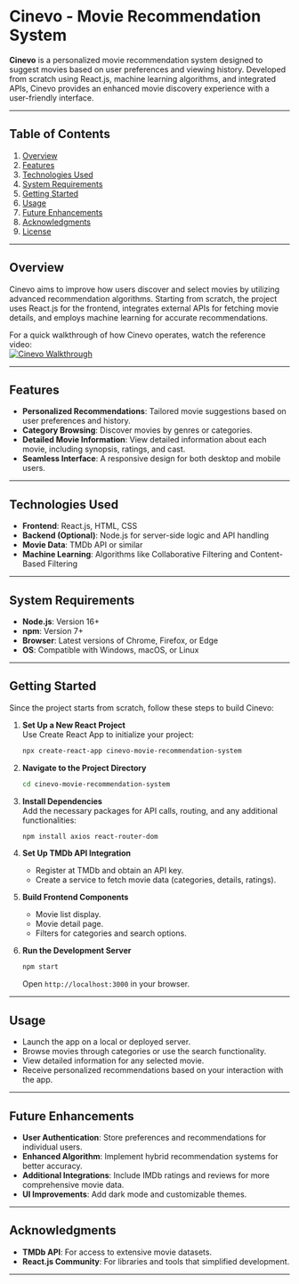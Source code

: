 
# Cinevo - Movie Recommendation System  

**Cinevo** is a personalized movie recommendation system designed to suggest movies based on user preferences and viewing history. Developed from scratch using React.js, machine learning algorithms, and integrated APIs, Cinevo provides an enhanced movie discovery experience with a user-friendly interface.

---

## Table of Contents  
1. [Overview](#overview)  
2. [Features](#features)  
3. [Technologies Used](#technologies-used)  
4. [System Requirements](#system-requirements)  
5. [Getting Started](#getting-started)  
6. [Usage](#usage)  
7. [Future Enhancements](#future-enhancements)  
8. [Acknowledgments](#acknowledgments)  
9. [License](#license)  

---

## Overview  
Cinevo aims to improve how users discover and select movies by utilizing advanced recommendation algorithms. Starting from scratch, the project uses React.js for the frontend, integrates external APIs for fetching movie details, and employs machine learning for accurate recommendations.  

For a quick walkthrough of how Cinevo operates, watch the reference video:  
[![Cinevo Walkthrough](https://img.youtube.com/vi/S-vx9h1Q3_k/0.jpg)](https://youtu.be/S-vx9h1Q3_k?si=Rbk0Zj2B7KmjKufV)

---

## Features  
- **Personalized Recommendations**: Tailored movie suggestions based on user preferences and history.  
- **Category Browsing**: Discover movies by genres or categories.  
- **Detailed Movie Information**: View detailed information about each movie, including synopsis, ratings, and cast.  
- **Seamless Interface**: A responsive design for both desktop and mobile users.  

---

## Technologies Used  
- **Frontend**: React.js, HTML, CSS  
- **Backend (Optional)**: Node.js for server-side logic and API handling  
- **Movie Data**: TMDb API or similar  
- **Machine Learning**: Algorithms like Collaborative Filtering and Content-Based Filtering  

---

## System Requirements  
- **Node.js**: Version 16+  
- **npm**: Version 7+  
- **Browser**: Latest versions of Chrome, Firefox, or Edge  
- **OS**: Compatible with Windows, macOS, or Linux  

---

## Getting Started  
Since the project starts from scratch, follow these steps to build Cinevo:  

1. **Set Up a New React Project**  
   Use Create React App to initialize your project:  
   ```bash  
   npx create-react-app cinevo-movie-recommendation-system  
   ```  

2. **Navigate to the Project Directory**  
   ```bash  
   cd cinevo-movie-recommendation-system  
   ```  

3. **Install Dependencies**  
   Add the necessary packages for API calls, routing, and any additional functionalities:  
   ```bash  
   npm install axios react-router-dom  
   ```  

4. **Set Up TMDb API Integration**  
   - Register at TMDb and obtain an API key.  
   - Create a service to fetch movie data (categories, details, ratings).  

5. **Build Frontend Components**  
   - Movie list display.  
   - Movie detail page.  
   - Filters for categories and search options.  

6. **Run the Development Server**  
   ```bash  
   npm start  
   ```  
   Open `http://localhost:3000` in your browser.  

---

## Usage  
- Launch the app on a local or deployed server.  
- Browse movies through categories or use the search functionality.  
- View detailed information for any selected movie.  
- Receive personalized recommendations based on your interaction with the app.  

---

## Future Enhancements  
- **User Authentication**: Store preferences and recommendations for individual users.  
- **Enhanced Algorithm**: Implement hybrid recommendation systems for better accuracy.  
- **Additional Integrations**: Include IMDb ratings and reviews for more comprehensive movie data.  
- **UI Improvements**: Add dark mode and customizable themes.  

---

## Acknowledgments  
- **TMDb API**: For access to extensive movie datasets.  
- **React.js Community**: For libraries and tools that simplified development.  

---

